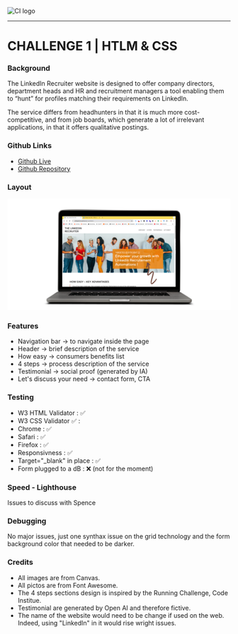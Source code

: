 ![CI logo](https://codeinstitute.s3.amazonaws.com/fullstack/ci_logo_small.png)


<hr>
<h1>CHALLENGE 1 | HTLM & CSS</h1>


### Background

The LinkedIn Recruiter website is designed to offer company directors, department heads and HR and recruitment managers a tool enabling them to “hunt” for profiles matching their requirements on LinkedIn.

The service differs from headhunters in that it is much more cost-competitive, and from job boards, which generate a lot of irrelevant applications, in that it offers qualitative postings.

### Github Links

<ul>
    <li><a href="https://philippeitsme.github.io/ci-portfolio1/" target="_blank">Github Live</a></li>
    <li><a href="https://github.com/PhilippeItsMe/ci-portfolio1" target="_blank">Github Repository</a></li>
</ul>

### Layout

<img src="assets/images/printscreen.png">

### Features

<ul>
    <li>Navigation bar -> to navigate inside the page</li>
    <li>Header -> brief description of the service</li>
    <li>How easy -> consumers benefits list</li>
    <li>4 steps -> process description of the service</li>
    <li>Testimonial -> social proof (generated by IA)</li>
    <li>Let's discuss your need -> contact form, CTA</li>
</ul>

### Testing

<ul>
    <li>W3 HTML Validator : ✅</li>
    <li>W3 CSS Validator ✅ : </li>
    <li>Chrome : ✅</li>
    <li>Safari : ✅</li>
    <li>Firefox : ✅</li>
    <li>Responsivness : ✅</li>
    <li>Target="_blank" in place : ✅</li>
    <li>Form plugged to a dB : ❌ (not for the moment)</li>
</ul>


### Speed - Lighthouse

Issues to discuss with Spence

### Debugging

No major issues, just one synthax issue on the grid technology and the form background color that needed to be darker.

### Credits

<ul>
    <li>All images are from Canvas.</li>
    <li>All pictos are from Font Awesome.</li>
    <li>The 4 steps sections design is inspired by the Running Challenge, Code Institue.</li>
    <li>Testimonial are generated by Open AI and therefore fictive.</li>
    <li>The name of the website would need to be change if used on the web. Indeed, using "LinkedIn" in it would rise wright issues.</li>
</ul>



